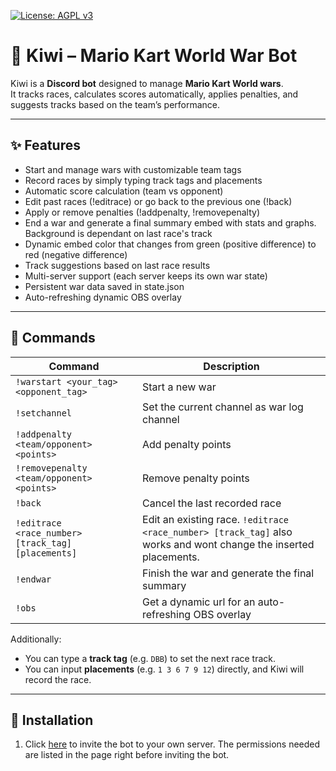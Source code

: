 [![License: AGPL v3](https://img.shields.io/badge/License-AGPL_v3-blue.svg)](https://www.gnu.org/licenses/agpl-3.0)
# 🥝 Kiwi – Mario Kart World War Bot

Kiwi is a **Discord bot** designed to manage **Mario Kart World wars**.  
It tracks races, calculates scores automatically, applies penalties, and suggests tracks based on the team’s performance.

---

## ✨ Features

- Start and manage wars with customizable team tags
- Record races by simply typing track tags and placements
- Automatic score calculation (team vs opponent)
- Edit past races (!editrace) or go back to the previous one (!back)
- Apply or remove penalties (!addpenalty, !removepenalty)
- End a war and generate a final summary embed with stats and graphs. Background is dependant on last race's track
- Dynamic embed color that changes from green (positive difference) to red (negative difference)
- Track suggestions based on last race results
- Multi-server support (each server keeps its own war state)
- Persistent war data saved in state.json
- Auto-refreshing dynamic OBS overlay

---

## 📜 Commands

| Command | Description |
|---------|-------------|
| `!warstart <your_tag> <opponent_tag>` | Start a new war |
| `!setchannel` | Set the current channel as war log channel |
| `!addpenalty <team/opponent> <points>` | Add penalty points |
| `!removepenalty <team/opponent> <points>` | Remove penalty points |
| `!back` | Cancel the last recorded race |
| `!editrace <race_number> [track_tag] [placements]` | Edit an existing race. `!editrace <race_number> [track_tag]` also works and wont change the inserted placements. |
| `!endwar` | Finish the war and generate the final summary |
| `!obs` | Get a dynamic url for an auto-refreshing OBS overlay |
Additionally:  
- You can type a **track tag** (e.g. `DBB`) to set the next race track.  
- You can input **placements** (e.g. `1 3 6 7 9 12`) directly, and Kiwi will record the race.  

---

## 🚀 Installation

1. Click [here](https://discord.com/oauth2/authorize?client_id=1388648962193494287&permissions=125952&scope=bot) to invite the bot to your own server. The permissions needed are listed in the page right before inviting the bot.
